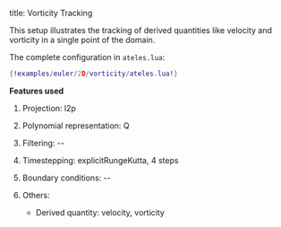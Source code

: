 title: Vorticity Tracking

This setup illustrates the tracking of derived quantities like velocity and
vorticity in a single point of the domain.

The complete configuration in `ateles.lua`:

```lua
{!examples/euler/2D/vorticity/ateles.lua!}
```

**Features used**

1. Projection: l2p

2. Polynomial representation: Q

3. Filtering: --

4. Timestepping: explicitRungeKutta, 4 steps

5. Boundary conditions: --

6. Others: 
   - Derived quantity: velocity, vorticity
